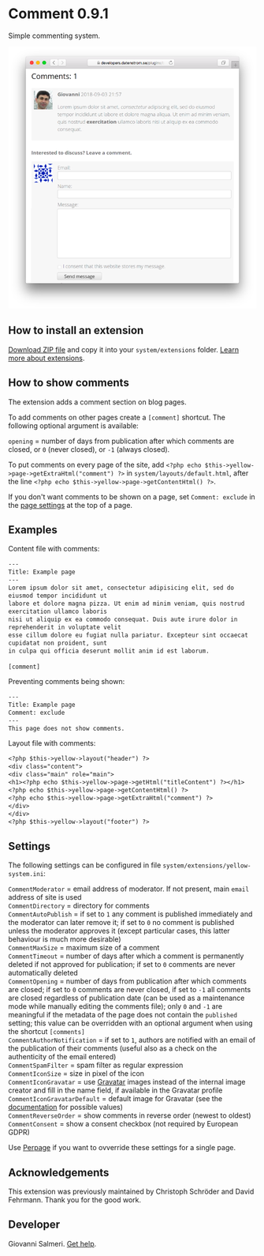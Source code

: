 # Comment 0.9.1

Simple commenting system.

<p align="center"><img src="SCREENSHOT.png" alt="Screenshot"></p>

## How to install an extension

[Download ZIP file](https://github.com/GiovanniSalmeri/yellow-comment/archive/refs/heads/main.zip) and copy it into your `system/extensions` folder. [Learn more about extensions](https://github.com/annaesvensson/yellow-update).

## How to show comments

The extension adds a comment section on blog pages.

To add comments on other pages create a `[comment]` shortcut. The following optional argument is available:

`opening` = number of days from publication after which comments are closed, or `0` (never closed), or `-1` (always closed).

To put comments on every page of the site, add `<?php echo $this->yellow->page->getExtraHtml("comment") ?>` in  `system/layouts/default.html`, after the line `<?php echo $this->yellow->page->getContentHtml() ?>`.

If you don't want comments to be shown on a page, set `Comment: exclude` in the [page settings](https://github.com/annaesvensson/yellow-core#settings-page) at the top of a page.

## Examples

Content file with comments:

    ---
    Title: Example page
    ---
    Lorem ipsum dolor sit amet, consectetur adipisicing elit, sed do eiusmod tempor incididunt ut 
    labore et dolore magna pizza. Ut enim ad minim veniam, quis nostrud exercitation ullamco laboris 
    nisi ut aliquip ex ea commodo consequat. Duis aute irure dolor in reprehenderit in voluptate velit 
    esse cillum dolore eu fugiat nulla pariatur. Excepteur sint occaecat cupidatat non proident, sunt 
    in culpa qui officia deserunt mollit anim id est laborum.
    
    [comment]

Preventing comments being shown:

    ---
    Title: Example page
    Comment: exclude
    ---
    This page does not show comments.

Layout file with comments:

    <?php $this->yellow->layout("header") ?>
    <div class="content">
    <div class="main" role="main">
    <h1><?php echo $this->yellow->page->getHtml("titleContent") ?></h1>
    <?php echo $this->yellow->page->getContentHtml() ?>
    <?php echo $this->yellow->page->getExtraHtml("comment") ?>
    </div>
    </div>
    <?php $this->yellow->layout("footer") ?>

## Settings

The following settings can be configured in file `system/extensions/yellow-system.ini`:

`CommentModerator` = email address of moderator. If not present, main `email` address of site is used  
`CommentDirectory` = directory for comments  
`CommentAutoPublish` = if set to `1` any comment is published immediately and the moderator can later remove it; if set to `0` no comment is published unless the moderator approves it (except particular cases, this latter behaviour is much more desirable)  
`CommentMaxSize` = maximum size of a comment  
`CommentTimeout` = number of days after which a comment is permanently deleted if not approved for publication; if set to `0` comments are never automatically deleted  
`CommentOpening` = number of days from publication after which comments are closed; if set to `0` comments are never closed, if set to `-1` all comments are closed regardless of publication date (can be used as a maintenance mode while manually editing the comments file); only `0` and `-1` are meaningful if the metadata of the page does not contain the `published` setting; this value can be overridden with an optional argument when using the shortcut `[comments]`  
`CommentAuthorNotification` = if set to `1`, authors are notified with an email of the publication of their comments (useful also as a check on the authenticity of the email entered)  
`CommentSpamFilter` = spam filter as regular expression  
`CommentIconSize` = size in pixel of the icon  
`CommentIconGravatar` = use [Gravatar](https://en.gravatar.com/) images instead of the internal image creator and fill in the name field, if available in the Gravatar profile  
`CommentIconGravatarDefault` = default image for Gravatar (see the [documentation](https://en.gravatar.com/site/implement/images/) for possible values)  
`CommentReverseOrder` = show comments in reverse order (newest to oldest)  
`CommentConsent` = show a consent checkbox (not required by European GDPR)   

Use [Perpage](https://github.com/GiovanniSalmeri/yellow-perpage) if you want to ovverride these settings for a single page.

## Acknowledgements

This extension was previously maintained by Christoph Schröder and David Fehrmann. Thank you for the good work.

## Developer

Giovanni Salmeri. [Get help](https://datenstrom.se/yellow/help/).
